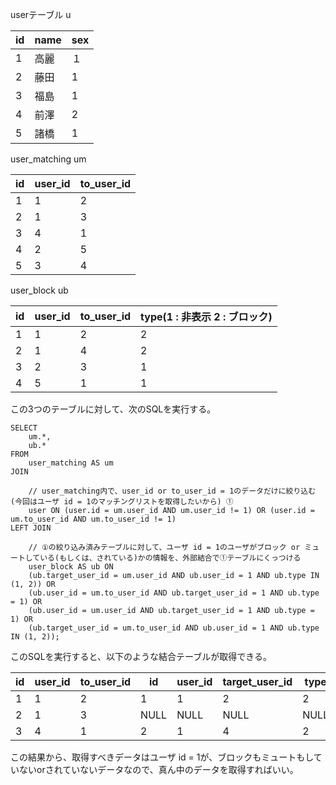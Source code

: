 userテーブル u 

| id | name | sex |
| - | - | - | 
| 1 | 高麗 | １ |
| 2 | 藤田 | 1 |
| 3 | 福島 | 1 |
| 4 | 前澤 | 2 |
| 5 | 諸橋 | 1 |


user_matching um

| id | user_id | to_user_id |
| - | - | - | 
| 1 | 1 | 2 |
| 2 | 1 | 3 |
| 3 | 4 | 1 |
| 4 | 2 | 5 |
| 5 | 3 | 4 |

user_block ub

| id | user_id | to_user_id | type(1 : 非表示 2 : ブロック) |
| - | - | - | - |
| 1 | 1 | 2 | 2 |
| 2 | 1 | 4 | 2 |
| 3 | 2 | 3 | 1 |
| 4 | 5 | 1 | 1 |


この3つのテーブルに対して、次のSQLを実行する。

```
SELECT
    um.*,
    ub.*
FROM
    user_matching AS um
JOIN

    // user_matching内で、user_id or to_user_id = 1のデータだけに絞り込む(今回はユーザ id = 1のマッチングリストを取得したいから) ①
    user ON (user.id = um.user_id AND um.user_id != 1) OR (user.id = um.to_user_id AND um.to_user_id != 1)
LEFT JOIN

    // ①の絞り込み済みテーブルに対して、ユーザ id = 1のユーザがブロック or ミュートしている(もしくは、されている)かの情報を、外部結合で①テーブルにくっつける
    user_block AS ub ON
    (ub.target_user_id = um.user_id AND ub.user_id = 1 AND ub.type IN (1, 2)) OR
    (ub.user_id = um.to_user_id AND ub.target_user_id = 1 AND ub.type = 1) OR
    (ub.user_id = um.user_id AND ub.target_user_id = 1 AND ub.type = 1) OR
    (ub.target_user_id = um.to_user_id AND ub.user_id = 1 AND ub.type IN (1, 2));
```

このSQLを実行すると、以下のような結合テーブルが取得できる。

| id | user_id | to_user_id | id | user_id | target_user_id | type |
| - | - | - | - | - | - | - |
| 1 | 1 | 2 | 1 | 1 | 2 | 2 |
| 2 | 1 | 3 | NULL | NULL | NULL | NULL |
| 3 | 4 | 1 | 2 | 1 | 4 | 2 |


この結果から、取得すべきデータはユーザ id = 1が、ブロックもミュートもしていないorされていないデータなので、真ん中のデータを取得すればいい。
